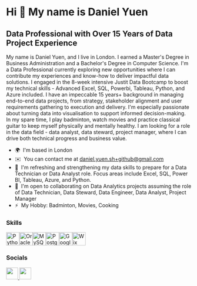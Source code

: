 Hi 👋 My name is Daniel Yuen
============================

Data Professional with Over 15 Years of Data Project Experience
---------------------------------------------------------------

My name is Daniel Yuen, and I live in London. I earned a Master's Degree in Business Administration and a Bachelor's Degree in Computer Science. I'm a Data Professional currently exploring new opportunities where I can contribute my experiences and know-how to deliver impactful data solutions. I engaged in the 8-week intensive Justit Data Bootcamp to boost my technical skills - Advanced Excel, SQL, Powerbi, Tableau, Python, and Azure included. I have an impeccable 15 years+ background in managing end-to-end data projects, from strategy, stakeholder alignment and user requirements gathering to execution and delivery. I'm especially passionate about turning data into visualisation to support informed decision-making. In my spare time, I play badminton, watch movies and practice classical guitar to keep myself physically and mentally healthy. I am looking for a role in the data field - data analyst, data steward, project manager, where I can drive both technical progress and business value.

* 🌍  I'm based in London
* ✉️  You can contact me at [daniel.yuen.sh+github@gmail.com](mailto:daniel.yuen.sh+github@gmail.com)
* 🧠  I'm refreshing and strengthening my data skills to prepare for a Data Technician or Data Analyst role. Focus areas include Excel, SQL, Power BI, Tableau, Azure, and Python.
* 🤝  I'm open to collaborating on Data Analytics projects assuming the role of Data Technician, Data Steward, Data Engineer, Data Analyst, Project Manager
* ⚡  My Hobby: Badminton, Movies, Cooking

### Skills


<p align="left">
<a href="https://www.python.org/" target="_blank" rel="noreferrer"><img src="https://raw.githubusercontent.com/danielcranney/readme-generator/main/public/icons/skills/python-colored.svg" width="36" height="36" alt="Python" /></a><a href="https://www.oracle.com/uk/index.html" target="_blank" rel="noreferrer"><img src="https://raw.githubusercontent.com/danielcranney/readme-generator/main/public/icons/skills/oracle-colored.svg" width="36" height="36" alt="Oracle" /></a><a href="https://www.mysql.com/" target="_blank" rel="noreferrer"><img src="https://raw.githubusercontent.com/danielcranney/readme-generator/main/public/icons/skills/mysql-colored.svg" width="36" height="36" alt="MySQL" /></a><a href="https://www.postgresql.org/" target="_blank" rel="noreferrer"><img src="https://raw.githubusercontent.com/danielcranney/readme-generator/main/public/icons/skills/postgresql-colored.svg" width="36" height="36" alt="PostgreSQL" /></a><a href="https://cloud.google.com/" target="_blank" rel="noreferrer"><img src="https://raw.githubusercontent.com/danielcranney/readme-generator/main/public/icons/skills/googlecloud-colored.svg" width="36" height="36" alt="Google Cloud" /></a><a href="https://wix.com" target="_blank" rel="noreferrer"><img src="https://raw.githubusercontent.com/danielcranney/readme-generator/main/public/icons/skills/wix-colored.svg" width="36" height="36" alt="Wix" /></a>
</p>


### Socials

<p align="left"> <a href="https://www.github.com/DanielYuenSH1996 " target="_blank" rel="noreferrer"> <picture> <source media="(prefers-color-scheme: dark)" srcset="https://raw.githubusercontent.com/danielcranney/readme-generator/main/public/icons/socials/github-dark.svg" /> <source media="(prefers-color-scheme: light)" srcset="https://raw.githubusercontent.com/danielcranney/readme-generator/main/public/icons/socials/github.svg" /> <img src="https://raw.githubusercontent.com/danielcranney/readme-generator/main/public/icons/socials/github.svg" width="32" height="32" /> </picture> </a> <a href="https://www.linkedin.com/in/daniel-yuen-a721895" target="_blank" rel="noreferrer"> <picture> <source media="(prefers-color-scheme: dark)" srcset="https://raw.githubusercontent.com/danielcranney/readme-generator/main/public/icons/socials/linkedin-dark.svg" /> <source media="(prefers-color-scheme: light)" srcset="https://raw.githubusercontent.com/danielcranney/readme-generator/main/public/icons/socials/linkedin.svg" /> <img src="https://raw.githubusercontent.com/danielcranney/readme-generator/main/public/icons/socials/linkedin.svg" width="32" height="32" /> </picture> </a></p>
